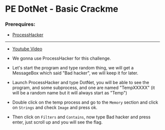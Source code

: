 # PE DotNet - Basic Crackme

### Prerequires:

- [ProcessHacker](https://github.com/processhacker/processhacker)

-----------------

- [Youtube Video](https://www.youtube.com/watch?v=Ja6Zftw1gSc)

- We gonna use ProcessHacker for this challenge.

- Let's start the program and type random thing, we will get a MessageBox which said "Bad hacker", we will keep it for later.

- Launch ProcessHacker and type DotNet, you will be able to see the program, and some subprocess, and one are named "TempXXXXX" (it will be a random name but it will always start as "Temp")

- Double click on the temp process and go to the `Memory` section and click on `Strings` and check `Image` and press ok.

- Then click on `Filters` and `Contains`, now type Bad hacker and press enter, just scroll up and you will see the flag. 

